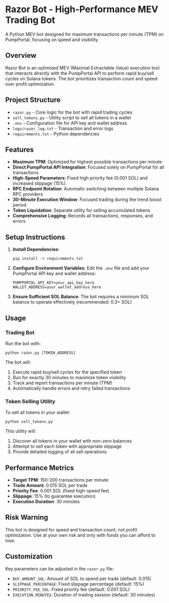 # Razor Bot - High-Performance MEV Trading Bot

A Python MEV bot designed for maximum transactions per minute (TPM) on PumpPortal, focusing on speed and visibility.

## Overview

Razor Bot is an optimized MEV (Maximal Extractable Value) execution tool that interacts directly with the PumpPortal API to perform rapid buy/sell cycles on Solana tokens. The bot prioritizes transaction count and speed over profit optimization.

## Project Structure

- `razor.py` - Core logic for the bot with rapid trading cycles
- `sell_tokens.py` - Utility script to sell all tokens in a wallet
- `.env` - Configuration file for API key and wallet address
- `logs/razor_log.txt` - Transaction and error logs
- `requirements.txt` - Python dependencies

## Features

- **Maximum TPM**: Optimized for highest possible transactions per minute
- **Direct PumpPortal API Integration**: Focused solely on PumpPortal for all transactions
- **High-Speed Parameters**: Fixed high priority fee (0.001 SOL) and increased slippage (15%)
- **RPC Endpoint Rotation**: Automatic switching between multiple Solana RPC providers
- **30-Minute Execution Window**: Focused trading during the trend boost period
- **Token Liquidation**: Separate utility for selling accumulated tokens
- **Comprehensive Logging**: Records all transactions, responses, and errors

## Setup Instructions

1. **Install Dependencies**:
   ```
   pip install -r requirements.txt
   ```

2. **Configure Environment Variables**:
   Edit the `.env` file and add your PumpPortal API key and wallet address:
   ```
   PUMPPORTAL_API_KEY=your_api_key_here
   WALLET_ADDRESS=your_wallet_address_here
   ```

3. **Ensure Sufficient SOL Balance**:
   The bot requires a minimum SOL balance to operate effectively (recommended: 0.3+ SOL)

## Usage

### Trading Bot

Run the bot with:
```
python razor.py [TOKEN_ADDRESS]
```

The bot will:
1. Execute rapid buy/sell cycles for the specified token
2. Run for exactly 30 minutes to maximize token visibility
3. Track and report transactions per minute (TPM)
4. Automatically handle errors and retry failed transactions

### Token Selling Utility

To sell all tokens in your wallet:
```
python sell_tokens.py
```

This utility will:
1. Discover all tokens in your wallet with non-zero balances
2. Attempt to sell each token with appropriate slippage
3. Provide detailed logging of all sell operations

## Performance Metrics

- **Target TPM**: 150-200 transactions per minute
- **Trade Amount**: 0.015 SOL per trade
- **Priority Fee**: 0.001 SOL (fixed high-speed fee)
- **Slippage**: 15% (to guarantee execution)
- **Execution Duration**: 30 minutes

## Risk Warning

This bot is designed for speed and transaction count, not profit optimization. Use at your own risk and only with funds you can afford to lose.

## Customization

Key parameters can be adjusted in the `razor.py` file:
- `BUY_AMOUNT_SOL`: Amount of SOL to spend per trade (default: 0.015)
- `SLIPPAGE_PERCENTAGE`: Fixed slippage percentage (default: 15%)
- `PRIORITY_FEE_SOL`: Fixed priority fee (default: 0.001 SOL)
- `EXECUTION_MINUTES`: Duration of trading session (default: 30 minutes)
